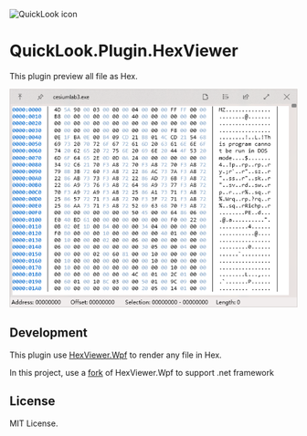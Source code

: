 ![QuickLook icon](https://user-images.githubusercontent.com/1687847/29485863-8cd61b7c-84e2-11e7-97d5-eacc2ba10d28.png)

# QuickLook.Plugin.HexViewer

This plugin preview all file as Hex.

![HexPreViewer](./images/QuickLook-Hex-PreViewer.png)

## Development

This plugin use [HexViewer.Wpf](https://github.com/fjeremic/HexView.Wpf) to render any file in Hex.

In this project, use a [fork](https://github.com/goodemouce/HexView.Wpf) of HexViewer.Wpf to support .net framework

## License

MIT License.
